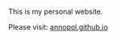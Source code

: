 This is my personal website. 

Please visit: <a href="annopol.github.io" target="_blank">annopol.github.io</a>
